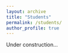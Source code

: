 ```yaml
---
layout: archive
title: "Students"
permalink: /students/
author_profile: true
---
```


Under construction...